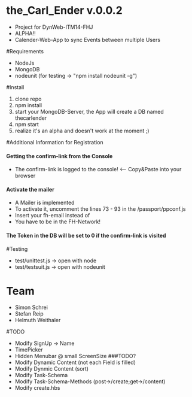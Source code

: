 # the_Carl_Ender v.0.0.2
- Project for DynWeb-ITM14-FHJ
- ALPHA!!
- Calender-Web-App to sync Events between multiple Users

#Requirements
- NodeJs
- MongoDB
- nodeunit (for testing -> "npm install nodeunit -g")

#Install
1. clone repo
2. npm install
3. start your MongoDB-Server, the App will create a DB named thecarlender
4. npm start
5. realize it's an alpha and doesn't work at the moment ;)

#Additional Information for Registration
#### Getting the confirm-link from the Console
- The confirm-link is logged to the console! <-- Copy&Paste into your browser

#### Activate the mailer
- A Mailer is implemented
- To activate it, uncomment the lines 73 - 93 in the /passport/ppconf.js
- Insert your fh-email instead of <YOUR EMAIL>
- You have to be in the FH-Network!

#### The Token in the DB will be set to 0 if the confirm-link is visited

#Testing
- test/unittest.js -> open with node
- test/testsuit.js -> open with nodeunit

# Team
* Simon Schrei
* Stefan Reip
* Helmuth Weithaler

#TODO
- Modify SignUp -> Name
- TimePicker
- Hidden Menubar @ small ScreenSize
###TODO?
- Modify Dynamic Content (not each Field is filled)
- Modify Dynmic Content (sort)
- Modify Task-Schema
- Modify Task-Schema-Methods (post->/create;get->/content)
- Modify create.hbs
